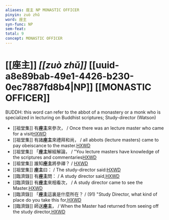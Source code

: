```yaml
---
aliases: 座主 NP MONASTIC OFFICER
pinyin: zuò zhǔ
word: 座主
syn-func: NP
sem-feat: 
total: 9
concept: MONASTIC OFFICER 
---
```

# [[座主]] *[[zuò zhǔ]]*  [[uuid-a8e89bab-49e1-4426-b230-0ec7887fd8b4|NP]] [[MONASTIC OFFICER]]
BUDDH: this word can refer to the abbot of a monastery or a monk who is specialized in lecturing on Buddhist scriptures; Study-director (Watson)
 - [[祖堂集]] 有**座主**來參次， / Once there was an lecture master who came for a visit[HXWD](https://hxwd.org/textview.html?location=KR6q0002_Yan_003-1118a.24)
 - [[祖堂集]] 有諸**座主**來禮拜和尚， / all abbots (lecture masters) came to pay obeiscance to the master.[HXWD](https://hxwd.org/textview.html?location=KR6q0002_Yan_003-1120a.54)
 - [[祖堂集]] 「**座主**解經解論， / "You lecture masters have knowledge of the scriptures and commentaries[HXWD](https://hxwd.org/textview.html?location=KR6q0002_Yan_003-1121a.1)
 - [[祖堂集]] 誰知**座主**將參禪？ / [HXWD](https://hxwd.org/textview.html?location=KR6q0002_Yan_005-2022a.31)
 - [[祖堂集]] **座主**曰： / The study-director said:[HXWD](https://hxwd.org/textview.html?location=KR6q0002_Yan_007-2083a.31)
 - [[臨濟錄]] 有**座主**問： / A study director said,[HXWD](https://hxwd.org/textview.html?location=KR6q0053_T_001-0496b.62)
 - [[臨濟錄]] 有**座主**來相看次， / A study director came to see the Master.[HXWD](https://hxwd.org/textview.html?location=KR6q0053_T_001-0503c.37)
 - [[臨濟錄]] 「**座主**這裏是什麼所在？ / (91) "Study Director, what kind of place do you take this for,[HXWD](https://hxwd.org/textview.html?location=KR6q0053_T_001-0503c.54)
 - [[臨濟錄]] 師送**座主**， / When the Master had returned from seeing off the study director,[HXWD](https://hxwd.org/textview.html?location=KR6q0053_T_001-0503c.59)